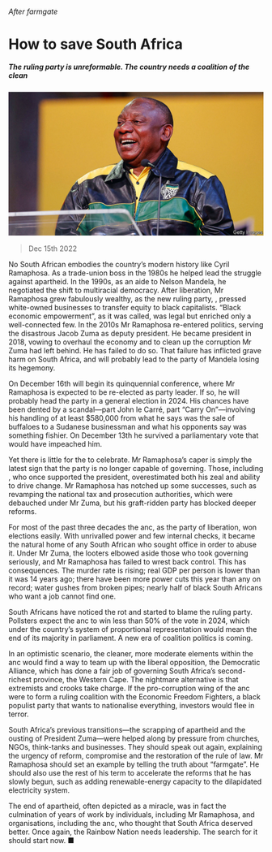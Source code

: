 ###### After farmgate

# How to save South Africa 

##### The ruling party is unreformable. The country needs a coalition of the clean 

![image](images/20221217_LDP001.jpg) 

> Dec 15th 2022 

No South African embodies the country’s modern history like Cyril Ramaphosa. As a trade-union boss in the 1980s he helped lead the struggle against apartheid. In the 1990s, as an aide to Nelson Mandela, he negotiated the shift to multiracial democracy. After liberation, Mr Ramaphosa grew fabulously wealthy, as the new ruling party, , pressed white-owned businesses to transfer equity to black capitalists. “Black economic empowerment”, as it was called, was legal but enriched only a well-connected few. In the 2010s Mr Ramaphosa re-entered politics, serving the disastrous Jacob Zuma as deputy president. He became president in 2018, vowing to overhaul the economy and to clean up the corruption Mr Zuma had left behind. He has failed to do so. That failure has inflicted grave harm on South Africa, and will probably lead to the party of Mandela losing its hegemony.

On December 16th  will begin its quinquennial conference, where Mr Ramaphosa is expected to be re-elected as party leader. If so, he will probably head the party in a general election in 2024. His chances have been dented by a scandal—part John le Carré, part “Carry On”—involving his handling of at least $580,000 from what he says was the sale of buffaloes to a Sudanese businessman and what his opponents say was something fishier. On December 13th he survived a parliamentary vote that would have impeached him. 

Yet there is little for the  to celebrate. Mr Ramaphosa’s caper is simply the latest sign that the party is no longer capable of governing. Those, including , who once supported the president, overestimated both his zeal and ability to drive change. Mr Ramaphosa has notched up some successes, such as revamping the national tax and prosecution authorities, which were debauched under Mr Zuma, but his graft-ridden party has blocked deeper reforms. 

For most of the past three decades the anc, as the party of liberation, won elections easily. With unrivalled power and few internal checks, it became the natural home of any South African who sought office in order to abuse it. Under Mr Zuma, the looters elbowed aside those who took governing seriously, and Mr Ramaphosa has failed to wrest back control. This has consequences. The murder rate is rising; real GDP per person is lower than it was 14 years ago; there have been more power cuts this year than any on record; water gushes from broken pipes; nearly half of black South Africans who want a job cannot find one. 

South Africans have noticed the rot and started to blame the ruling party. Pollsters expect the anc to win less than 50% of the vote in 2024, which under the country’s system of proportional representation would mean the end of its majority in parliament. A new era of coalition politics is coming. 

In an optimistic scenario, the cleaner, more moderate elements within the anc would find a way to team up with the liberal opposition, the Democratic Alliance, which has done a fair job of governing South Africa’s second-richest province, the Western Cape. The nightmare alternative is that extremists and crooks take charge. If the pro-corruption wing of the anc were to form a ruling coalition with the Economic Freedom Fighters, a black populist party that wants to nationalise everything, investors would flee in terror. 

South Africa’s previous transitions—the scrapping of apartheid and the ousting of President Zuma—were helped along by pressure from churches, NGOs, think-tanks and businesses. They should speak out again, explaining the urgency of reform, compromise and the restoration of the rule of law. Mr Ramaphosa should set an example by telling the truth about “farmgate”. He should also use the rest of his term to accelerate the reforms that he has slowly begun, such as adding renewable-energy capacity to the dilapidated electricity system. 

The end of apartheid, often depicted as a miracle, was in fact the culmination of years of work by individuals, including Mr Ramaphosa, and organisations, including the anc, who thought that South Africa deserved better. Once again, the Rainbow Nation needs leadership. The search for it should start now. ■

